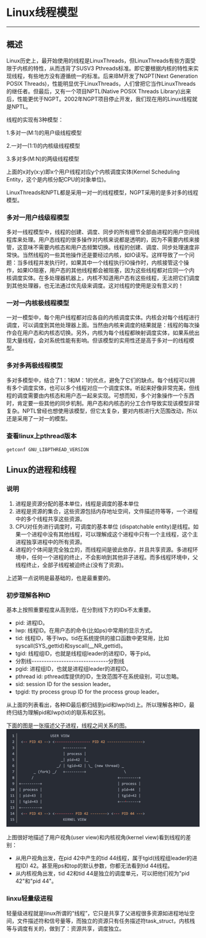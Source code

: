 # Linux线程模型

---

## 概述
Linux历史上，最开始使用的线程是LinuxThreads，但LinuxThreads有些方面受限于内核的特性，从而违背了SUSV3 Pthreads标准。即它要根据内核的特性来实现线程，有些地方没有遵循统一的标准。后来IBM开发了NGPT(Next Generation POSIX Threads)，性能明显优于LinuxThreads，人们曾把它当作LinuxThreads的继任者。但最后，又有一个项目NPTL(Native POSIX Threads Library)出来后，性能更优于NGPT。2002年NGPT项目停止开发，我们现在用的Linux线程就是NPTL。

线程的实现有3种模型：

1.多对一(M:1)的用户级线程模型

2.一对一(1:1)的内核级线程模型

3.多对多(M:N)的两级线程模型

上面的x对y(x:y)即x个用户线程对应y个内核调度实体(Kernel Scheduling Entity，这个是内核分配CPU的对象单位)。

LinuxThreads和NPTL都是采用一对一的线程模型，NGPT采用的是多对多的线程模型。

### 多对一用户线级程模型                      

多对一线程模型中，线程的创建、调度、同步的所有细节全部由进程的用户空间线程库来处理。用户态线程的很多操作对内核来说都是透明的，因为不需要内核来接管，这意味不需要内核态和用户态频繁切换。线程的创建、调度、同步处理速度非常快。当然线程的一些其他操作还是要经过内核，如IO读写。这样导致了一个问题：当多线程并发执行时，如果其中一个线程执行IO操作时，内核接管这个操作，如果IO阻塞，用户态的其他线程都会被阻塞，因为这些线程都对应同一个内核调度实体。在多处理器机器上，内核不知道用户态有这些线程，无法把它们调度到其他处理器，也无法通过优先级来调度。这对线程的使用是没有意义的！

### 一对一内核极线程模型                      

一对一模型中，每个用户线程都对应各自的内核调度实体。内核会对每个线程进行调度，可以调度到其他处理器上面。当然由内核来调度的结果就是：线程的每次操作会在用户态和内核态切换。另外，内核为每个线程都映射调度实体，如果系统出现大量线程，会对系统性能有影响。但该模型的实用性还是高于多对一的线程模型。

### 多对多两极线程模型                          

多对多模型中，结合了1：1和M：1的优点，避免了它们的缺点。每个线程可以拥有多个调度实体，也可以多个线程对应一个调度实体。听起来好像非常完美，但线程的调度需要由内核态和用户态一起来实现。可想而知，多个对象操作一个东西时，肯定要一些其他的同步机制。用户态和内核态的分工合作导致实现该模型非常复杂。NPTL曾经也想使用该模型，但它太复杂，要对内核进行大范围改动，所以还是采用了一对一的模型。

### 查看linux上pthread版本
```shell
getconf GNU_LIBPTHREAD_VERSION
```

## Linux的进程和线程
### 说明
1. 进程是资源分配的基本单位，线程是调度的基本单位
2. 进程是资源的集合，这些资源包括内存地址空间，文件描述符等等，一个进程中的多个线程共享这些资源。
3. CPU对任务进行调度时，可调度的基本单位 (dispatchable entity)是线程。如果一个进程中没有其他线程，可以理解成这个进程中只有一个主线程，这个主进程独享进程中的所有资源。
4. 进程的个体间是完全独立的，而线程间是彼此依存，并且共享资源。多进程环境中，任何一个进程的终止，不会影响到其他非子进程。而多线程环境中，父线程终止，全部子线程被迫终止(没有了资源)。

上述第一点说明是最基础的，也是最重要的。

### 初步理解各种ID
基本上按照重要程度从高到低，在分割线下方的IDs不太重要。

+ pid: 进程ID。
+ lwp: 线程ID。在用户态的命令(比如ps)中常用的显示方式。
+ tid: 线程ID，等于lwp。tid在系统提供的接口函数中更常用，比如syscall(SYS_gettid)和syscall(__NR_gettid)。
+ tgid: 线程组ID，也就是线程组leader的进程ID，等于pid。
+ 分割线-------------------------------分割线
+ pgid: 进程组ID，也就是进程组leader的进程ID。
+ pthread id: pthread库提供的ID，生效范围不在系统级别，可以忽略。
+ sid: session ID for the session leader。
+ tpgid: tty process group ID for the process group leader。

从上面的列表看出，各种ID最后都归结到pid和lwp(tid)上。所以理解各种ID，最终归结为理解pid和lwp(tid)的联系和区别。
 
下面的图是一张描述父子进程，线程之间关系的图。
![](1.png)
 
上图很好地描述了用户视角(user view)和内核视角(kernel view)看到线程的差别：

+ 从用户视角出发，在pid 42中产生的tid 44线程，属于tgid(线程组leader的进程ID) 42。甚至用ps和top的默认参数，你都无法看到tid 44线程。
+ 从内核视角出发，tid 42和tid 44是独立的调度单元，可以把他们视为"pid 42"和"pid 44"。

### linxu轻量级进程
轻量级进程就是linux所谓的“线程”，它只是共享了父进程很多资源如进程地址空间，文件描述符和信号量等，而独立的资源只有任务描述符task_struct，内核栈等与调度有关的，做到了：资源共享，调度独立。